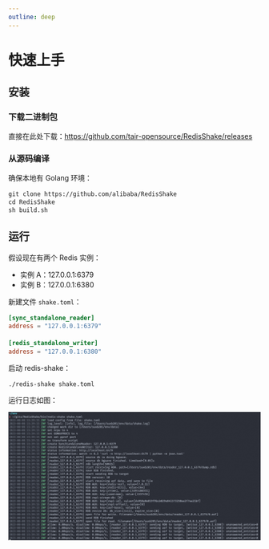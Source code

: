 ```yaml
---
outline: deep
---
```

# 快速上手

## 安装

### 下载二进制包

直接在此处下载：https://github.com/tair-opensource/RedisShake/releases

### 从源码编译

确保本地有 Golang 环境：

```shell
git clone https://github.com/alibaba/RedisShake
cd RedisShake
sh build.sh
```

## 运行

假设现在有两个 Redis 实例：

* 实例 A：127.0.0.1:6379
* 实例 B：127.0.0.1:6380

新建文件 `shake.toml`：

```toml
[sync_standalone_reader]
address = "127.0.0.1:6379"

[redis_standalone_writer]
address = "127.0.0.1:6380"
```

启动 redis-shake：

```shell
./redis-shake shake.toml

```

运行日志如图：

![img](./getting-started.png)